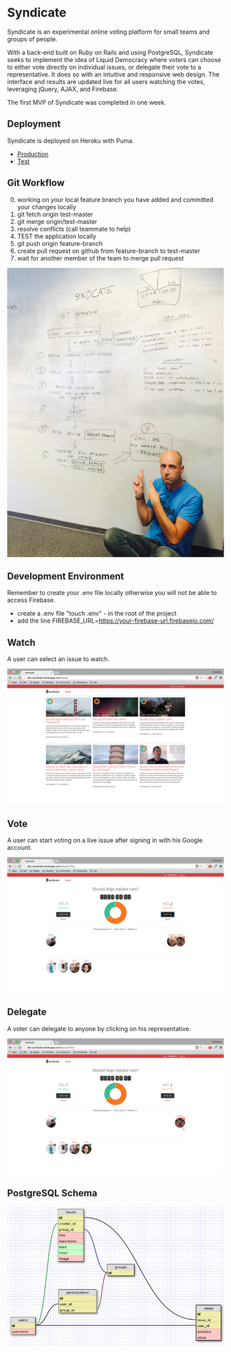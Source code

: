 # Syndicate

Syndicate is an experimental online voting platform for small teams and groups of people.

With a back-end built on Ruby on Rails and using PostgreSQL, Syndicate seeks to implement the idea of Liquid Democracy where voters can choose to either vote directly on individual issues, or delegate their vote to a representative. It does so with an intuitive and responsive web design. The interface and results are updated live for all users watching the votes, leveraging jQuery, AJAX, and Firebase.

The first MVP of Syndicate was completed in one week.

## Deployment

Syndicate is deployed on Heroku with Puma.

* [Production](https://dbc-syndicate.herokuapp.com)
* [Test](https://dbc-syndicate-test.herokuapp.com)

## Git Workflow

0. working on your local feature branch you have added and committed your changes locally
1. git fetch origin test-master
2. git merge origin/test-master
3. resolve conflicts (call teammate to help)
4. TEST the application locally
5. git push origin feature-branch
6. create pull request on github from feature-branch to test-master
7. wait for another member of the team to merge pull request

![git workflow](git.jpg)

## Development Environment

Remember to create your .env file locally otherwise you will not be able to access Firebase.

* create a .env file "touch .env" - in the root of the project
* add the line FIREBASE_URL=https://your-firebase-url.firebaseio.com/

## Watch

A user can select an issue to watch.

![watch](watch.png)

## Vote

A user can start voting on a live issue after signing in with his Google account.

![vote](vote.png)

## Delegate

A voter can delegate to anyone by clicking on his representative.

![delegate](delegate.png)

## PostgreSQL Schema

![schema](schema.png)
